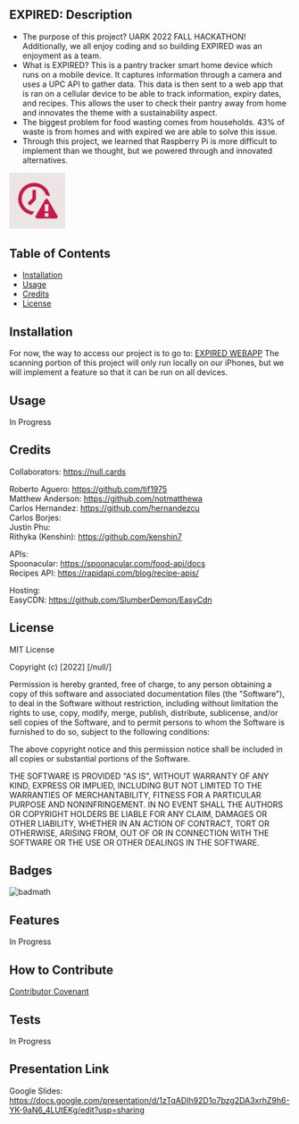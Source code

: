 # <EXPIRED>

## EXPIRED: Description

- The purpose of this project? UARK 2022 FALL HACKATHON! Additionally, we all enjoy coding and so building EXPIRED was an enjoyment as a team.
- What is EXPIRED? This is a pantry tracker smart home device which runs on a mobile device. It captures information through a camera and uses a UPC API to gather data. This data is then sent to a web app that is ran on a cellular device to be able to track information, expiry dates, and recipes. This allows the user to check their pantry away from home and innovates the theme with a sustainability aspect.
- The biggest problem for food wasting comes from households. 43% of waste is from homes and with expired we are able to solve this issue.
- Through this project, we learned that Raspberry Pi is more difficult to implement than we thought, but we powered through and innovated alternatives.

<img src="/statics/img/4.png"  width="100"/>

## Table of Contents

- [Installation](#installation)
- [Usage](#usage)
- [Credits](#credits)
- [License](#license)

## Installation

For now, the way to access our project is to go to: [EXPIRED WEBAPP](https://app.null.cards)
The scanning portion of this project will only run locally on our iPhones, but we will implement a feature so that it can be run on all devices.

## Usage

In Progress

## Credits

Collaborators: https://null.cards

Roberto Aguero: https://github.com/tif1975  \
Matthew Anderson: https://github.com/notmatthewa   \
Carlos Hernandez: https://github.com/hernandezcu \
Carlos Borjes: \
Justin Phu: \
Rithyka (Kenshin): https://github.com/kenshin7 

APIs: \
Spoonacular: https://spoonacular.com/food-api/docs \
Recipes API: https://rapidapi.com/blog/recipe-apis/ 

Hosting: \
EasyCDN: https://github.com/SlumberDemon/EasyCdn 

## License

MIT License

Copyright (c) [2022] [/null/]

Permission is hereby granted, free of charge, to any person obtaining a copy
of this software and associated documentation files (the "Software"), to deal
in the Software without restriction, including without limitation the rights
to use, copy, modify, merge, publish, distribute, sublicense, and/or sell
copies of the Software, and to permit persons to whom the Software is
furnished to do so, subject to the following conditions:

The above copyright notice and this permission notice shall be included in all
copies or substantial portions of the Software.

THE SOFTWARE IS PROVIDED "AS IS", WITHOUT WARRANTY OF ANY KIND, EXPRESS OR
IMPLIED, INCLUDING BUT NOT LIMITED TO THE WARRANTIES OF MERCHANTABILITY,
FITNESS FOR A PARTICULAR PURPOSE AND NONINFRINGEMENT. IN NO EVENT SHALL THE
AUTHORS OR COPYRIGHT HOLDERS BE LIABLE FOR ANY CLAIM, DAMAGES OR OTHER
LIABILITY, WHETHER IN AN ACTION OF CONTRACT, TORT OR OTHERWISE, ARISING FROM,
OUT OF OR IN CONNECTION WITH THE SOFTWARE OR THE USE OR OTHER DEALINGS IN THE
SOFTWARE.

## Badges

![badmath](https://img.shields.io/github/languages/top/lernantino/badmath)

## Features

In Progress

## How to Contribute

[Contributor Covenant](https://www.contributor-covenant.org/)

## Tests

In Progress
    
## Presentation Link

Google Slides: https://docs.google.com/presentation/d/1zTqADIh92D1o7bzg2DA3xrhZ9h6-YK-9aN6_4LUtEKg/edit?usp=sharing
